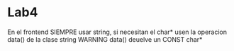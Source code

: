 # Lab4
 
En el frontend SIEMPRE usar string, si necesitan el char* usen la operacion data() de la clase string WARNING data() deuelve un CONST char*